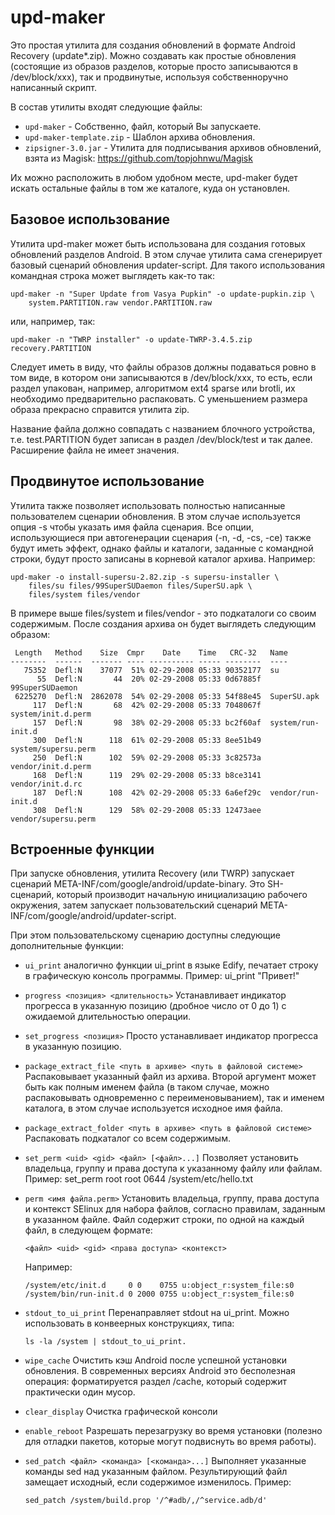# upd-maker

Это простая утилита для создания обновлений в формате Android Recovery (update*.zip). Можно создавать как простые обновления (состоящие из образов разделов, которые просто записываются в /dev/block/xxx), так и продвинутые, используя собственноручно написанный скрипт.

В состав утилиты входят следующие файлы:

* `upd-maker` - Собственно, файл, который Вы запускаете.
* `upd-maker-template.zip` - Шаблон архива обновления.
* `zipsigner-3.0.jar` - Утилита для подписывания архивов обновлений, взята из Magisk:
    https://github.com/topjohnwu/Magisk

Их можно расположить в любом удобном месте, upd-maker будет искать остальные файлы в том же каталоге, куда он установлен.

## Базовое использование

Утилита upd-maker может быть использована для создания готовых обновлений разделов Android. В этом случае утилита сама сгенерирует базовый сценарий обновления updater-script. Для такого использования командная строка может выглядеть как-то так:

```
upd-maker -n "Super Update from Vasya Pupkin" -o update-pupkin.zip \
	system.PARTITION.raw vendor.PARTITION.raw
```

или, например, так:

```
upd-maker -n "TWRP installer" -o update-TWRP-3.4.5.zip recovery.PARTITION
```

Следует иметь в виду, что файлы образов должны подаваться ровно в том виде, в котором они записываются в /dev/block/xxx, то есть, если раздел упакован, например, алгоритмом ext4 sparse или brotli, их необходимо предварительно распаковать. С уменьшением размера образа прекрасно справится утилита zip.

Название файла должно совпадать с названием блочного устройства, т.е. test.PARTITION будет записан в раздел /dev/block/test и так далее. Расширение файла не имеет значения.

## Продвинутое использование

Утилита также позволяет использовать полностью написанные пользователем сценарии обновления. В этом случае используется опция -s чтобы указать имя файла сценария. Все опции, использующиеся при автогенерации сценария (-n, -d, -cs, -ce) также будут иметь эффект, однако файлы и каталоги, заданные с командной строки, будут просто записаны в корневой каталог архива. Например:

```
upd-maker -o install-supersu-2.82.zip -s supersu-installer \
	files/su files/99SuperSUDaemon files/SuperSU.apk \
	files/system files/vendor
```

В примере выше files/system и files/vendor - это подкаталоги со своим содержимым. После создания архива он будет выглядеть следующим образом:

```
 Length   Method    Size  Cmpr    Date    Time   CRC-32   Name
--------  ------  ------- ---- ---------- ----- --------  ----
   75352  Defl:N    37077  51% 02-29-2008 05:33 90352177  su
      55  Defl:N       44  20% 02-29-2008 05:33 0d67885f  99SuperSUDaemon
 6225270  Defl:N  2862078  54% 02-29-2008 05:33 54f88e45  SuperSU.apk
     117  Defl:N       68  42% 02-29-2008 05:33 7048067f  system/init.d.perm
     157  Defl:N       98  38% 02-29-2008 05:33 bc2f60af  system/run-init.d
     300  Defl:N      118  61% 02-29-2008 05:33 8ee51b49  system/supersu.perm
     250  Defl:N      102  59% 02-29-2008 05:33 3c82573a  vendor/init.d.perm
     168  Defl:N      119  29% 02-29-2008 05:33 b8ce3141  vendor/init.d.rc
     187  Defl:N      108  42% 02-29-2008 05:33 6a6ef29c  vendor/run-init.d
     308  Defl:N      129  58% 02-29-2008 05:33 12473aee  vendor/supersu.perm
```

## Встроенные функции

При запуске обновления, утилита Recovery (или TWRP) запускает сценарий META-INF/com/google/android/update-binary. Это SH-сценарий, который производит начальную инициализацию рабочего окружения, затем запускает пользовательский сценарий META-INF/com/google/android/updater-script.

При этом пользовательскому сценарию доступны следующие дополнительные функции:

* `ui_print`
    аналогично функции ui_print в языке Edify, печатает строку в графическую консоль программы. Пример: ui_print "Привет!"

* `progress <позиция> <длительность>`
    Устанавливает индикатор прогресса в указанную позицию (дробное число от 0 до 1) с ожидаемой длительностью операции.

* `set_progress <позиция>`
    Просто устанавливает индикатор прогресса в указанную позицию.

* `package_extract_file <путь в архиве> <путь в файловой системе>`
    Распаковывает указанный файл из архива. Второй аргумент может быть как полным именем файла (в таком случае, можно распаковывать одновременно с переименовыванием), так и именем каталога, в этом случае используется исходное имя файла.

* `package_extract_folder <путь в архиве> <путь в файловой системе>`
    Распаковать подкаталог со всем содержимым.

* `set_perm <uid> <gid> <файл> [<файл>...]`
    Позволяет установить владельца, группу и права доступа к указанному файлу или файлам. Пример: set_perm root root 0644 /system/etc/hello.txt

* `perm <имя файла.perm>`
    Установить владельца, группу, права доступа и контекст SElinux для набора файлов, согласно правилам, заданным в указанном файле. Файл содержит строки, по одной на каждый файл, в следующем формате:
    ```
    <файл> <uid> <gid> <права доступа> <контекст>
    ```
    Например:
    ```
    /system/etc/init.d     0 0    0755 u:object_r:system_file:s0
    /system/bin/run-init.d 0 2000 0755 u:object_r:system_file:s0
    ```
* `stdout_to_ui_print`
    Перенаправляет stdout на ui_print. Можно использовать в конвеерных конструкциях, типа:
    ```
    ls -la /system | stdout_to_ui_print.
    ```

* `wipe_cache`
    Очистить кэш Android после успешной установки обновления.
    В современных версиях Android это бесполезная операция: форматируется раздел /cache, который содержит практически один мусор.

* `clear_display`
    Очистка графической консоли

* `enable_reboot`
    Разрешать перезагрузку во время установки (полезно для отладки пакетов, которые могут подвиснуть во время работы).

* `sed_patch <файл> <команда> [<команда>...]`
    Выполняет указанные команды sed над указанным файлом. Результирующий файл замещает исходный, если содержимое изменилось. Пример:
    ```
    sed_patch /system/build.prop '/^#adb/,/^service.adb/d'
    ```
